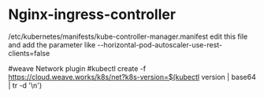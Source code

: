# Nginx-ingress-controller
/etc/kubernetes/manifests/kube-controller-manager.manifest edit this file and add the parameter like --horizontal-pod-autoscaler-use-rest-clients=false

#weave Network plugin
#kubectl create -f https://cloud.weave.works/k8s/net?k8s-version=$(kubectl version | base64 | tr -d '\n')
